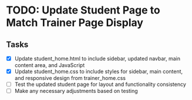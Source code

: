 # TODO: Update Student Page to Match Trainer Page Display

## Tasks
- [x] Update student_home.html to include sidebar, updated navbar, main content area, and JavaScript
- [x] Update student_home.css to include styles for sidebar, main content, and responsive design from trainer_home.css
- [ ] Test the updated student page for layout and functionality consistency
- [ ] Make any necessary adjustments based on testing
